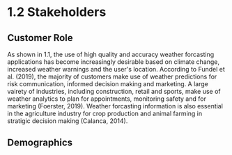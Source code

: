 # 1.2 Stakeholders

## Customer Role

As shown in 1.1, the use of high quality and accuracy weather forcasting applications has become increasingly desirable based on climate change, increased weather warnings and the user's location. According to Fundel et al. (2019), the majority of customers make use of weather predictions for risk communication, informed decision making and marketing. A large vairety of industries, including construction, retail and sports, make use of weather analytics to plan for appointments, monitoring safety and for marketing (Foerster, 2019).  Weather forcasting information is also essential in the agriculture industry for crop production and animal farming in stratigic decision making (Calanca, 2014).&#x20;

## Demographics
